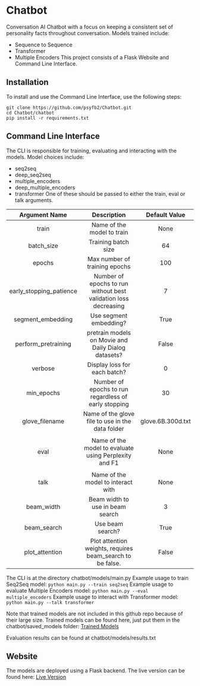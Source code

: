 # Chatbot #
Conversation AI Chatbot with a focus on keeping a consistent set of personality facts throughout conversation.
Models trained include:
* Sequence to Sequence
* Transformer
* Multiple Encoders
This project consists of a Flask Website and Command Line Interface.

## Installation ##
To install and use the Command Line Interface, use the following steps:
```
git clone https://github.com/psyfb2/Chatbot.git
cd Chatbot/chatbot
pip install -r requirements.txt
```

## Command Line Interface ##
The CLI is responsible for training, evaluating and interacting with the models.
Model choices include:
* seq2seq
* deep_seq2seq
* multiple_encoders 
* deep_multiple_encoders
* transformer
One of these should be passed to either the train, eval or talk arguments.

|      Argument Name      |                            Description                           |   Default Value   |
|:-----------------------:|:----------------------------------------------------------------:|:-----------------:|
| train                   | Name of the model to train                                       | None              |
| batch_size              | Training batch size                                              | 64                |
| epochs                  | Max number of training epochs                                    | 100               |
| early_stopping_patience | Number of epochs to run without best validation loss decreasing  | 7                 |
| segment_embedding       | Use segment embedding?                                           | True              |
| perform_pretraining     | pretrain models on Movie and Daily Dialog datasets?              | False             |
| verbose                 | Display loss for each batch?                                     | 0                 |
| min_epochs              | Number of epochs to run regardless of early stopping             | 30                |
| glove_filename          | Name of the glove file to use in the data folder                 | glove.6B.300d.txt |
|                         |                                                                  |                   |
| eval                    | Name of the model to evaluate  using Perplexity and F1           | None              |
|                         |                                                                  |                   |
| talk                    | Name of the model to interact with                               | None              |
| beam_width              | Beam width to use in beam search                                 | 3                 |
| beam_search             | Use beam search?                                                 | True              |
| plot_attention          | Plot attention weights, requires beam_search to be false.        | False             |

The CLI is at the directory chatbot/models/main.py
Example usage to train Seq2Seq model:
`python main.py --train seq2seq`
Example usage to evaluate Multiple Encoders model:
`python main.py --eval multiple_encoders`
Example usage to interact with Transformer model:
`python main.py --talk transformer`

Note that trained models are not included in this github repo because of their large size.
Trained models can be found here, just put them in the chatbot/saved_models folder:
[Trained Models](https://drive.google.com/open?id=1WSH6bVltpNn78O7rBeFLWLExu-Zk5utP "Trained Models")

Evaluation results can be found at chatbot/models/results.txt

## Website ##
The models are deployed using a Flask backend.
The live version can be found here:
[Live Version]("https://cloud.google.com/appengine/docs/standard/python3/building-app/deploying-web-service" "Live Version")


